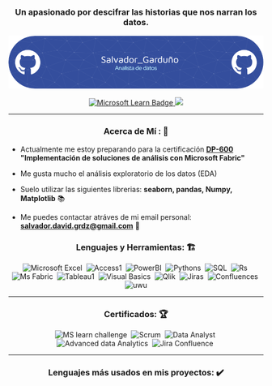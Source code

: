 
<div id="header" align="center">
  <h1 align="center">  </h1>
  <h3 align="center"> Un apasionado por descifrar las historias que nos narran los datos.</h3>
  
  ![Banner Portfolio](Banner_Portfolio.png)

<div id="badges" align="center">
  <a href="https://learn.microsoft.com/es-mx/users/salvadordavidgarduorodrguez-2279/" target="_blank">
    <img src="https://img.shields.io/badge/Mi%20perfil%20-%20wew?style=for-the-badge&logo=Microsoft&label=Microsoft%20Learn&labelColor=green&color=white"
      alt="Microsoft Learn Badge" />
  </a>
  <a href="https://www.linkedin.com/in/salvador-david-gardu%C3%B1o-rodr%C3%ADguez-b063a31bb/">
    <img src="https://img.shields.io/badge/Mi%20perfil%20-%20wew?style=for-the-badge&logo=linkedin&label=Linkedin&labelColor=blue&color=white" />
  </a>
  
  ---
  
  <h3> Acerca de Mí : 📑 </h3>
  
  <div align="left">
    
- Actualmente me estoy preparando para la certificación **[DP-600](https://learn.microsoft.com/es-es/credentials/certifications/exams/dp-600/) "Implementación de soluciones de análisis con Microsoft Fabric"** 
    
- Me gusta mucho el análisis exploratorio de los datos (EDA) 
    
- Suelo utilizar las siguientes librerias: **seaborn, pandas, Numpy, Matplotlib** 📚
    
- Me puedes contactar atráves de mi email personal: **salvador.david.grdz@gmail.com** 📧
  
  </div>


<div align="center">
  <h3>Lenguajes y Herramientas: 🏗️</h3>
  <div>
      <img src="https://cdn4.iconfinder.com/data/icons/social-media-logos-6/512/79-excel-512.png" title="Excel" alt="Microsoft Excel"
      width="40" height="40" />&nbsp;
       <img src="https://cdn4.iconfinder.com/data/icons/social-media-logos-6/512/84-Access_microsoft_access-512.png"  title="Access" alt="Access1"
      width="40" height="40" />&nbsp;
      <img src="https://1000logos.net/wp-content/uploads/2022/08/Microsoft-Power-BI-Logo-2016.png" title="Power Bi" alt="PowerBI"
      width="40" height="40" />&nbsp;
      <img src="https://cdn3.iconfinder.com/data/icons/logos-and-brands-adobe/512/267_Python-512.png" title="Python" alt="Pythons"
      width="40" height="40" />&nbsp;
      <img src="https://cdn.icon-icons.com/icons2/2699/PNG/512/mysql_logo_icon_169941.png" title="Mysql" alt="SQL"
      width="40" height="40" />&nbsp;
      <img src="https://cdn4.iconfinder.com/data/icons/logos-and-brands/512/285_R_Project_logo-512.png" title="R" alt="Rs"
      width="40" height="40" />&nbsp;
      <img src="https://static.wikia.nocookie.net/logopedia/images/a/aa/Microsoft_Fabric_2023.svg/revision/latest?cb=20230528223239" title="Microsoft Fabric" alt="Ms Fabric"
      width="40" height="40" />&nbsp;
      <img src="https://cdn2.iconfinder.com/data/icons/mixd/512/3_tableau-512.png" title="Tableau" alt="Tableau1"
      width="40" height="40" />&nbsp;
       <img src="https://cdn3.iconfinder.com/data/icons/flat-design-spreadsheet-set-5/24/macros-vba-512.png" title="VBA" alt="Visual Basics"
      width="40" height="40" />&nbsp;
       <img src="https://static-00.iconduck.com/assets.00/file-type-qlikview-icon-512x497-sjcwjpwe.png" title="Qlikview" alt="Qlik"
      width="40" height="40" />&nbsp; 
       <img src="https://cdn.icon-icons.com/icons2/2699/PNG/512/atlassian_jira_logo_icon_170511.png" title="Jira" alt="Jiras"
      width="40" height="40" />&nbsp; 
       <img src="https://cdn.iconscout.com/icon/free/png-256/free-confluence-3628704-3029929.png?f=webp" title="Confluence" alt="Confluences"
      width="40" height="40" />&nbsp; 
      <img src="https://media.giphy.com/media/v1.Y2lkPTc5MGI3NjExdzM3eXNwdDg2NWRvZnNncmZleGUyaG80cWRya2lrN3F6cGo1anlybiZlcD12MV9pbnRlcm5hbF9naWZfYnlfaWQmY3Q9Zw/SvckSy7fFviqrq8ClF/giphy.gif" width="40" title="Bring data to me !" alt="uwu" />
  </div>

---

<div align="center">
  
  <h3> Certificados: 🏆 </h3>
  
  <div>
       <img src="https://image.email.microsoftemail.com/lib/feed1d7871600d/m/1/9dcadebe-400a-405c-878c-e53ae55fe3a2.png" title="IA skills challenge 2024" alt="MS learn challenge"
      width="40" height="40" />&nbsp;
        <img src="https://images.credly.com/size/110x110/images/f5cf37e4-6ebd-4067-96a9-b26d04f51ff7/CertiProf-Badge-LLL.png" title="Scrum Fundamentals" alt="Scrum"
      width="40" height="40" />&nbsp;
        <img src="https://images.credly.com/size/110x110/images/015364a4-c68c-4c42-8060-3553118f2ff0/image.png" title="Google Data Analyst" alt="Data Analyst"
      width="40" height="40" />&nbsp;
        <img src="https://images.credly.com/size/110x110/images/9267a387-1a51-4ebe-8c05-976a5ec4c3d0/image.png" title="Google Advanced Data Analytics" alt="Advanced data Analytics"
      width="40" height="40" />&nbsp;
        <img src="https://encrypted-tbn0.gstatic.com/images?q=tbn:ANd9GcTPMlje-VSrfPGzsEUYAyHWqxCLr0fg4oVU5q-dAo5yXA&s" title="Jira And Confluence Fundamentals" alt="Jira Confluence"
      width="40" height="40" />&nbsp;
    
  </div>
<div align="center">

---

<h3> Lenguajes más usados en mis proyectos: ✔️ </h3>



  </div>








